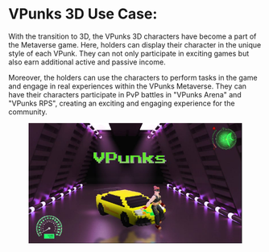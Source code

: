 # VPunks 3D Use Case:

With the transition to 3D, the VPunks 3D characters have become a part of the Metaverse game. Here, holders can display their character in the unique style of each VPunk. They can not only participate in exciting games but also earn additional active and passive income.

Moreover, the holders can use the characters to perform tasks in the game and engage in real experiences within the VPunks Metaverse. They can have their characters participate in PvP battles in "VPunks Arena" and "VPunks RPS", creating an exciting and engaging experience for the community.

<figure><img src="../../.gitbook/assets/image (13) (1).png" alt=""><figcaption></figcaption></figure>
